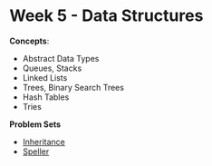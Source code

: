 # Week 5 - Data Structures

**Concepts**:
- Abstract Data Types
- Queues, Stacks
- Linked Lists
- Trees, Binary Search Trees
- Hash Tables
- Tries

**Problem Sets**

- [Inheritance](https://github.com/Snoower/cs50-introduction-to-computer-science/blob/main/week-5/problem-sets/inheritance.c)
- [Speller]()

